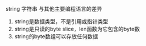 string 字符串
与其他主要编程语言的差异
1. string是数据类型，不是引用或指针类型
2. string是只读的byte slice，len函数为它包含的byte数
3. string的byte数组可以存放任何数据